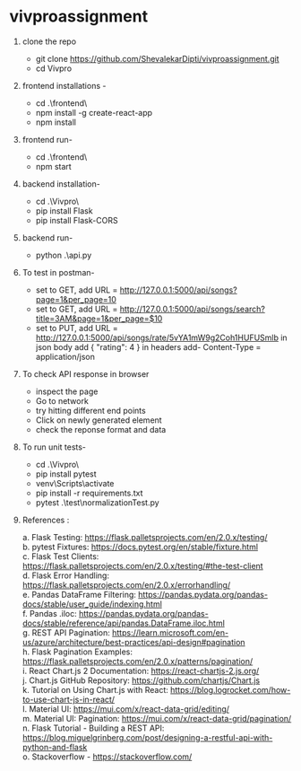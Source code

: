 # vivproassignment
1. clone the repo
    * git clone https://github.com/ShevalekarDipti/vivproassignment.git
    * cd Vivpro

2. frontend installations -
    * cd .\frontend\ 
    * npm install -g create-react-app
    * npm install

3. frontend run-
    * cd .\frontend\   
    * npm start

4. backend installation-
    * cd .\Vivpro\
    * pip install Flask
    * pip install Flask-CORS

5. backend run-
    * python .\api.py   

6. To test in postman-
    * set to GET, add URL = http://127.0.0.1:5000/api/songs?page=1&per_page=10
    * set to GET, add URL = http://127.0.0.1:5000/api/songs/search?title=3AM&page=1&per_page=$10
    * set to PUT, add URL = http://127.0.0.1:5000/api/songs/rate/5vYA1mW9g2Coh1HUFUSmlb
        in json body add
        {
        "rating": 4
            }
        in headers add-
        Content-Type = application/json

7. To check API response in browser 
    * inspect the page 
    * Go to network 
    * try hitting different end points
    * Click on newly generated element
    * check the reponse format and data

8. To run unit tests-

    * cd .\Vivpro\
    * pip install pytest
    * venv\Scripts\activate
    * pip install -r requirements.txt
    * pytest .\test\normalizationTest.py


9. References : 
    
    a. Flask Testing: https://flask.palletsprojects.com/en/2.0.x/testing/ <br>
    b. pytest Fixtures: https://docs.pytest.org/en/stable/fixture.html <br>
    c. Flask Test Clients: https://flask.palletsprojects.com/en/2.0.x/testing/#the-test-client <br>
    d. Flask Error Handling: https://flask.palletsprojects.com/en/2.0.x/errorhandling/ <br>
    e. Pandas DataFrame Filtering: https://pandas.pydata.org/pandas-docs/stable/user_guide/indexing.html <br>
    f. Pandas .iloc: https://pandas.pydata.org/pandas-docs/stable/reference/api/pandas.DataFrame.iloc.html <br>
    g. REST API Pagination: https://learn.microsoft.com/en-us/azure/architecture/best-practices/api-design#pagination <br>
    h. Flask Pagination Examples: https://flask.palletsprojects.com/en/2.0.x/patterns/pagination/ <br>
    i. React Chart.js 2 Documentation: https://react-chartjs-2.js.org/ <br>
    j. Chart.js GitHub Repository: https://github.com/chartjs/Chart.js <br>
    k. Tutorial on Using Chart.js with React: https://blog.logrocket.com/how-to-use-chart-js-in-react/ <br>
    l. Material UI: https://mui.com/x/react-data-grid/editing/ <br>
    m. Material UI: Pagination: https://mui.com/x/react-data-grid/pagination/ <br>
    n. Flask Tutorial - Building a REST API: https://blog.miguelgrinberg.com/post/designing-a-restful-api-with-python-and-flask <br>
    o. Stackoverflow - https://stackoverflow.com/ <br>
